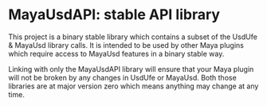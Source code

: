 # MayaUsdAPI: stable API library

This project is a binary stable library which contains a subset of the
UsdUfe & MayaUsd library calls. It is intended to be used by other Maya
plugins which require access to MayaUsd features in a binary stable way.

Linking with only the MayaUsdAPI library will ensure that your Maya
plugin will not be broken by any changes in UsdUfe or MayaUsd. Both
those libraries are at major version zero which means anything may
change at any time.
